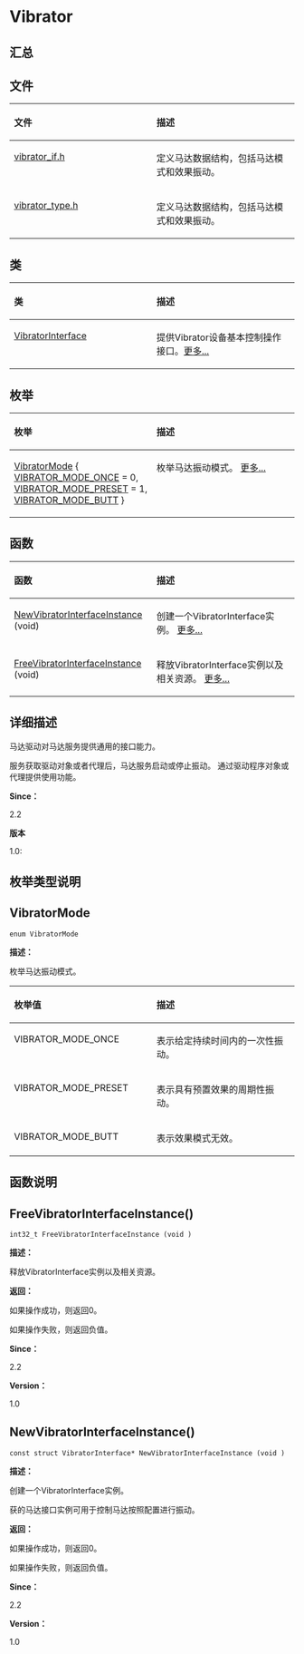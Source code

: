 # Vibrator<a name="ZH-CN_TOPIC_0000001291040524"></a>

## **汇总**<a name="section1461673890083931"></a>

## 文件<a name="files"></a>

<a name="table1782482524083931"></a>
<table><thead align="left"><tr id="row2071560753083931"><th class="cellrowborder" valign="top" width="50%" id="mcps1.1.3.1.1"><p id="p1018947388083931"><a name="p1018947388083931"></a><a name="p1018947388083931"></a>文件</p>
</th>
<th class="cellrowborder" valign="top" width="50%" id="mcps1.1.3.1.2"><p id="p92623394083931"><a name="p92623394083931"></a><a name="p92623394083931"></a>描述</p>
</th>
</tr>
</thead>
<tbody><tr id="row718879314083931"><td class="cellrowborder" valign="top" width="50%" headers="mcps1.1.3.1.1 "><p id="p1165701091083931"><a name="p1165701091083931"></a><a name="p1165701091083931"></a><a href="vibrator__if_8h.md">vibrator_if.h</a></p>
</td>
<td class="cellrowborder" valign="top" width="50%" headers="mcps1.1.3.1.2 "><p id="p382448037083931"><a name="p382448037083931"></a><a name="p382448037083931"></a>定义马达数据结构，包括马达模式和效果振动。</p>
</td>
</tr>
<tr id="row812993550083931"><td class="cellrowborder" valign="top" width="50%" headers="mcps1.1.3.1.1 "><p id="p1831112713083931"><a name="p1831112713083931"></a><a name="p1831112713083931"></a><a href="vibrator__type_8h.md">vibrator_type.h</a></p>
</td>
<td class="cellrowborder" valign="top" width="50%" headers="mcps1.1.3.1.2 "><p id="p716611125083931"><a name="p716611125083931"></a><a name="p716611125083931"></a>定义马达数据结构，包括马达模式和效果振动。</p>
</td>
</tr>
</tbody>
</table>

## 类<a name="nested-classes"></a>

<a name="table538079275083931"></a>
<table><thead align="left"><tr id="row1844501569083931"><th class="cellrowborder" valign="top" width="50%" id="mcps1.1.3.1.1"><p id="p1335841251083931"><a name="p1335841251083931"></a><a name="p1335841251083931"></a>类</p>
</th>
<th class="cellrowborder" valign="top" width="50%" id="mcps1.1.3.1.2"><p id="p930481284083931"><a name="p930481284083931"></a><a name="p930481284083931"></a>描述</p>
</th>
</tr>
</thead>
<tbody><tr id="row663658343083931"><td class="cellrowborder" valign="top" width="50%" headers="mcps1.1.3.1.1 "><p id="p953036710083931"><a name="p953036710083931"></a><a name="p953036710083931"></a><a href="_vibrator_interface.md">VibratorInterface</a></p>
</td>
<td class="cellrowborder" valign="top" width="50%" headers="mcps1.1.3.1.2 "><p id="p021623115613"><a name="p021623115613"></a><a name="p021623115613"></a>提供Vibrator设备基本控制操作接口。<a href="_vibrator_interface.md">更多...</a></p>
</td>
</tr>
</tbody>
</table>

## 枚举<a name="enum-members"></a>

<a name="table958077384083931"></a>
<table><thead align="left"><tr id="row988902186083931"><th class="cellrowborder" valign="top" width="50%" id="mcps1.1.3.1.1"><p id="p1766663943083931"><a name="p1766663943083931"></a><a name="p1766663943083931"></a>枚举</p>
</th>
<th class="cellrowborder" valign="top" width="50%" id="mcps1.1.3.1.2"><p id="p1272500987083931"><a name="p1272500987083931"></a><a name="p1272500987083931"></a>描述</p>
</th>
</tr>
</thead>
<tbody><tr id="row812236372083931"><td class="cellrowborder" valign="top" width="50%" headers="mcps1.1.3.1.1 "><p id="p455883508083931"><a name="p455883508083931"></a><a name="p455883508083931"></a><a href="_vibrator.md#gadbbc422555ccc89c4d9cf80f5175af2f">VibratorMode</a> { <a href="_vibrator.md#ggadbbc422555ccc89c4d9cf80f5175af2fa5da1f5dd1752e8ef6b8ade59db31f80f">VIBRATOR_MODE_ONCE</a> = 0, <a href="_vibrator.md#ggadbbc422555ccc89c4d9cf80f5175af2fa34c456f3c8038b601c4a0276f639f666">VIBRATOR_MODE_PRESET</a> = 1, <a href="_vibrator.md#ggadbbc422555ccc89c4d9cf80f5175af2faa548af2d7414a81a8036e77b9bcd6606">VIBRATOR_MODE_BUTT</a> }</p>
</td>
<td class="cellrowborder" valign="top" width="50%" headers="mcps1.1.3.1.2 "><p id="p1209657531083931"><a name="p1209657531083931"></a><a name="p1209657531083931"></a>枚举马达振动模式。 <a href="_vibrator.md#gadbbc422555ccc89c4d9cf80f5175af2f">更多...</a></p>
</td>
</tr>
</tbody>
</table>

## 函数<a name="func-members"></a>

<a name="table1633330731083931"></a>
<table><thead align="left"><tr id="row784439466083931"><th class="cellrowborder" valign="top" width="50%" id="mcps1.1.3.1.1"><p id="p1845263516083931"><a name="p1845263516083931"></a><a name="p1845263516083931"></a>函数</p>
</th>
<th class="cellrowborder" valign="top" width="50%" id="mcps1.1.3.1.2"><p id="p1066037537083931"><a name="p1066037537083931"></a><a name="p1066037537083931"></a>描述</p>
</th>
</tr>
</thead>
<tbody><tr id="row637095068083931"><td class="cellrowborder" valign="top" width="50%" headers="mcps1.1.3.1.1 "><p id="p533382123083931"><a name="p533382123083931"></a><a name="p533382123083931"></a><a href="_vibrator.md#ga964fa84a0c2bbeb3819fe269fad9cbd7">NewVibratorInterfaceInstance</a> (void)</p>
</td>
<td class="cellrowborder" valign="top" width="50%" headers="mcps1.1.3.1.2 "><p id="p1532957463083931"><a name="p1532957463083931"></a><a name="p1532957463083931"></a>创建一个VibratorInterface实例。 <a href="_vibrator.md#ga964fa84a0c2bbeb3819fe269fad9cbd7">更多...</a></p>
</td>
</tr>
<tr id="row2123446806083931"><td class="cellrowborder" valign="top" width="50%" headers="mcps1.1.3.1.1 "><p id="p1074374334083931"><a name="p1074374334083931"></a><a name="p1074374334083931"></a><a href="_vibrator.md#ga2a88e6ad76617492459b6eca45647c22">FreeVibratorInterfaceInstance</a> (void)</p>
</td>
<td class="cellrowborder" valign="top" width="50%" headers="mcps1.1.3.1.2 "><p id="p1328936361083931"><a name="p1328936361083931"></a><a name="p1328936361083931"></a>释放VibratorInterface实例以及相关资源。 <a href="_vibrator.md#ga2a88e6ad76617492459b6eca45647c22">更多...</a></p>
</td>
</tr>
</tbody>
</table>

## **详细描述**<a name="section422095394083931"></a>

马达驱动对马达服务提供通用的接口能力。

服务获取驱动对象或者代理后，马达服务启动或停止振动。 通过驱动程序对象或代理提供使用功能。

**Since：**

2.2

**版本**

1.0:

## **枚举类型说明**<a name="section116816966083931"></a>

## VibratorMode<a name="gadbbc422555ccc89c4d9cf80f5175af2f"></a>

```
enum VibratorMode
```

**描述：**

枚举马达振动模式。

<a name="table355996557083931"></a>
<table><thead align="left"><tr id="row934837924083931"><th class="cellrowborder" valign="top" width="50%" id="mcps1.1.3.1.1"><p id="p330290700083931"><a name="p330290700083931"></a><a name="p330290700083931"></a>枚举值</p>
</th>
<th class="cellrowborder" valign="top" width="50%" id="mcps1.1.3.1.2"><p id="p175611446083931"><a name="p175611446083931"></a><a name="p175611446083931"></a>描述</p>
</th>
</tr>
</thead>
<tbody><tr id="row1533426062083931"><td class="cellrowborder" valign="top" width="50%" headers="mcps1.1.3.1.1 "><p id="entry1842780922083931p0"><a name="entry1842780922083931p0"></a><a name="entry1842780922083931p0"></a><strong id="ggadbbc422555ccc89c4d9cf80f5175af2fa5da1f5dd1752e8ef6b8ade59db31f80f"><a name="ggadbbc422555ccc89c4d9cf80f5175af2fa5da1f5dd1752e8ef6b8ade59db31f80f"></a><a name="ggadbbc422555ccc89c4d9cf80f5175af2fa5da1f5dd1752e8ef6b8ade59db31f80f"></a></strong>VIBRATOR_MODE_ONCE</p>
</td>
<td class="cellrowborder" valign="top" width="50%" headers="mcps1.1.3.1.2 "><p id="p461340221083931"><a name="p461340221083931"></a><a name="p461340221083931"></a>表示给定持续时间内的一次性振动。</p>
<p id="p188581611812"><a name="p188581611812"></a><a name="p188581611812"></a></p>
</td>
</tr>
<tr id="row153434996083931"><td class="cellrowborder" valign="top" width="50%" headers="mcps1.1.3.1.1 "><p id="entry1766535931083931p0"><a name="entry1766535931083931p0"></a><a name="entry1766535931083931p0"></a><strong id="ggadbbc422555ccc89c4d9cf80f5175af2fa34c456f3c8038b601c4a0276f639f666"><a name="ggadbbc422555ccc89c4d9cf80f5175af2fa34c456f3c8038b601c4a0276f639f666"></a><a name="ggadbbc422555ccc89c4d9cf80f5175af2fa34c456f3c8038b601c4a0276f639f666"></a></strong>VIBRATOR_MODE_PRESET</p>
</td>
<td class="cellrowborder" valign="top" width="50%" headers="mcps1.1.3.1.2 "><p id="p542048444083931"><a name="p542048444083931"></a><a name="p542048444083931"></a>表示具有预置效果的周期性振动。</p>
<p id="p188852161783"><a name="p188852161783"></a><a name="p188852161783"></a></p>
</td>
</tr>
<tr id="row1341866452083931"><td class="cellrowborder" valign="top" width="50%" headers="mcps1.1.3.1.1 "><p id="entry401203831083931p0"><a name="entry401203831083931p0"></a><a name="entry401203831083931p0"></a><strong id="ggadbbc422555ccc89c4d9cf80f5175af2faa548af2d7414a81a8036e77b9bcd6606"><a name="ggadbbc422555ccc89c4d9cf80f5175af2faa548af2d7414a81a8036e77b9bcd6606"></a><a name="ggadbbc422555ccc89c4d9cf80f5175af2faa548af2d7414a81a8036e77b9bcd6606"></a></strong>VIBRATOR_MODE_BUTT</p>
</td>
<td class="cellrowborder" valign="top" width="50%" headers="mcps1.1.3.1.2 "><p id="p1851530852083931"><a name="p1851530852083931"></a><a name="p1851530852083931"></a>表示效果模式无效。</p>
<p id="p16885141610810"><a name="p16885141610810"></a><a name="p16885141610810"></a></p>
</td>
</tr>
</tbody>
</table>

## **函数说明**<a name="section770425544083931"></a>

## FreeVibratorInterfaceInstance\(\)<a name="ga2a88e6ad76617492459b6eca45647c22"></a>

```
int32_t FreeVibratorInterfaceInstance (void )
```

**描述：**

释放VibratorInterface实例以及相关资源。

**返回：**

如果操作成功，则返回0。

如果操作失败，则返回负值。

**Since：**

2.2

**Version：**

1.0

## NewVibratorInterfaceInstance\(\)<a name="ga964fa84a0c2bbeb3819fe269fad9cbd7"></a>

```
const struct VibratorInterface* NewVibratorInterfaceInstance (void )
```

**描述：**

创建一个VibratorInterface实例。

获的马达接口实例可用于控制马达按照配置进行振动。

**返回：**

如果操作成功，则返回0。

如果操作失败，则返回负值。

**Since：**

2.2

**Version：**

1.0

